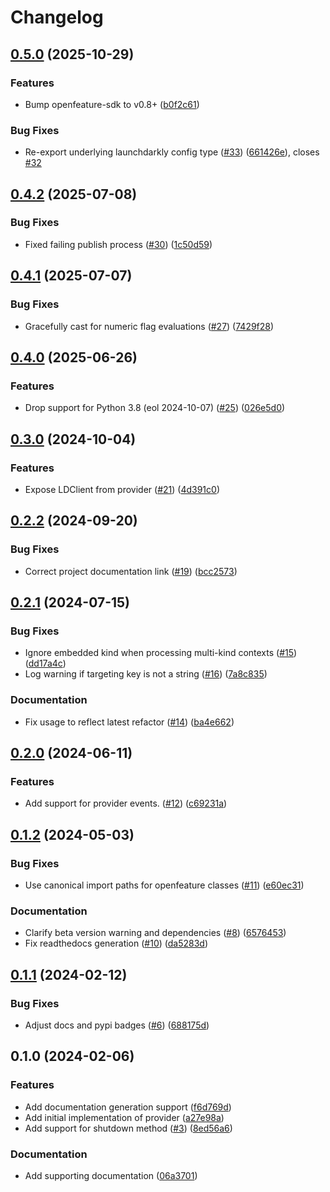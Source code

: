 # Changelog

## [0.5.0](https://github.com/launchdarkly/openfeature-python-server/compare/0.4.2...0.5.0) (2025-10-29)


### Features

* Bump openfeature-sdk to v0.8+ ([b0f2c61](https://github.com/launchdarkly/openfeature-python-server/commit/b0f2c619d01a71b9509c8d61e285f1ff661d873e))


### Bug Fixes

* Re-export underlying launchdarkly config type ([#33](https://github.com/launchdarkly/openfeature-python-server/issues/33)) ([661426e](https://github.com/launchdarkly/openfeature-python-server/commit/661426e42a13a344a1f05ff60a56c16bc952f231)), closes [#32](https://github.com/launchdarkly/openfeature-python-server/issues/32)

## [0.4.2](https://github.com/launchdarkly/openfeature-python-server/compare/0.4.1...0.4.2) (2025-07-08)


### Bug Fixes

* Fixed failing publish process ([#30](https://github.com/launchdarkly/openfeature-python-server/issues/30)) ([1c50d59](https://github.com/launchdarkly/openfeature-python-server/commit/1c50d594ff08aa962ab988759b33b162a83dd127))

## [0.4.1](https://github.com/launchdarkly/openfeature-python-server/compare/0.4.0...0.4.1) (2025-07-07)


### Bug Fixes

* Gracefully cast for numeric flag evaluations ([#27](https://github.com/launchdarkly/openfeature-python-server/issues/27)) ([7429f28](https://github.com/launchdarkly/openfeature-python-server/commit/7429f28824fadfb994960dcd698e89761aebe44e))

## [0.4.0](https://github.com/launchdarkly/openfeature-python-server/compare/0.3.0...0.4.0) (2025-06-26)


### Features

* Drop support for Python 3.8 (eol 2024-10-07) ([#25](https://github.com/launchdarkly/openfeature-python-server/issues/25)) ([026e5d0](https://github.com/launchdarkly/openfeature-python-server/commit/026e5d0e21011c9c64a4de575c96516f394ef7ab))

## [0.3.0](https://github.com/launchdarkly/openfeature-python-server/compare/0.2.2...0.3.0) (2024-10-04)


### Features

* Expose LDClient from provider ([#21](https://github.com/launchdarkly/openfeature-python-server/issues/21)) ([4d391c0](https://github.com/launchdarkly/openfeature-python-server/commit/4d391c0679c5c3264c70933df55d428c0b5d2319))

## [0.2.2](https://github.com/launchdarkly/openfeature-python-server/compare/0.2.1...0.2.2) (2024-09-20)


### Bug Fixes

* Correct project documentation link ([#19](https://github.com/launchdarkly/openfeature-python-server/issues/19)) ([bcc2573](https://github.com/launchdarkly/openfeature-python-server/commit/bcc25731069146db6931223751c8dfa74e5ac1c0))

## [0.2.1](https://github.com/launchdarkly/openfeature-python-server/compare/0.2.0...0.2.1) (2024-07-15)


### Bug Fixes

* Ignore embedded kind when processing multi-kind contexts ([#15](https://github.com/launchdarkly/openfeature-python-server/issues/15)) ([dd17a4c](https://github.com/launchdarkly/openfeature-python-server/commit/dd17a4c2cc69804eff1faa2c45b84b0048a816e8))
* Log warning if targeting key is not a string ([#16](https://github.com/launchdarkly/openfeature-python-server/issues/16)) ([7a8c835](https://github.com/launchdarkly/openfeature-python-server/commit/7a8c835f39caf25791989d521d1f44d18d9c5586))


### Documentation

* Fix usage to reflect latest refactor ([#14](https://github.com/launchdarkly/openfeature-python-server/issues/14)) ([ba4e662](https://github.com/launchdarkly/openfeature-python-server/commit/ba4e6621bbf03977e7a8dc8bbe36171609a21f61))

## [0.2.0](https://github.com/launchdarkly/openfeature-python-server/compare/0.1.2...0.2.0) (2024-06-11)


### Features

* Add support for provider events. ([#12](https://github.com/launchdarkly/openfeature-python-server/issues/12)) ([c69231a](https://github.com/launchdarkly/openfeature-python-server/commit/c69231a48a6483d789d99474e6ae3d83ffcb18d1))

## [0.1.2](https://github.com/launchdarkly/openfeature-python-server/compare/0.1.1...0.1.2) (2024-05-03)


### Bug Fixes

* Use canonical import paths for openfeature classes ([#11](https://github.com/launchdarkly/openfeature-python-server/issues/11)) ([e60ec31](https://github.com/launchdarkly/openfeature-python-server/commit/e60ec315812952933cb253b6628ef5446f62edc6))


### Documentation

* Clarify beta version warning and dependencies ([#8](https://github.com/launchdarkly/openfeature-python-server/issues/8)) ([6576453](https://github.com/launchdarkly/openfeature-python-server/commit/65764536ace64875a007def5f1881e59a533539b))
* Fix readthedocs generation ([#10](https://github.com/launchdarkly/openfeature-python-server/issues/10)) ([da5283d](https://github.com/launchdarkly/openfeature-python-server/commit/da5283d1e8e417a43d63acfd5ee1d045fd63651c))

## [0.1.1](https://github.com/launchdarkly/openfeature-python-server/compare/0.1.0...0.1.1) (2024-02-12)


### Bug Fixes

* Adjust docs and pypi badges ([#6](https://github.com/launchdarkly/openfeature-python-server/issues/6)) ([688175d](https://github.com/launchdarkly/openfeature-python-server/commit/688175d1eaa13186fe061079e01944fc3a153871))

## 0.1.0 (2024-02-06)


### Features

* Add documentation generation support ([f6d769d](https://github.com/launchdarkly/openfeature-python-server/commit/f6d769d3e45da60fbd9b7c01d3b8c903a66e975a))
* Add initial implementation of provider ([a27e98a](https://github.com/launchdarkly/openfeature-python-server/commit/a27e98a6e7483fce812e1bee9fb2a85582396d5a))
* Add support for shutdown method ([#3](https://github.com/launchdarkly/openfeature-python-server/issues/3)) ([8ed56a6](https://github.com/launchdarkly/openfeature-python-server/commit/8ed56a68db3be92c1c0ff58ddd28a9511bf98cdf))


### Documentation

* Add supporting documentation ([06a3701](https://github.com/launchdarkly/openfeature-python-server/commit/06a370193f151207c15c06a82a44ffbb68949455))
